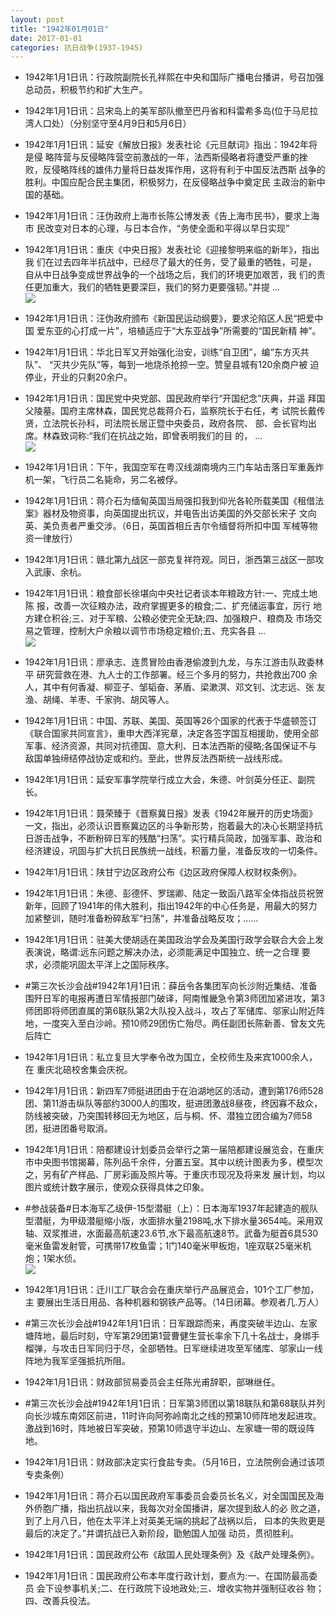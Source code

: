 ```yaml
---
layout: post
title: "1942年01月01日"
date: 2017-01-01
categories: 抗日战争(1937-1945)
---
```


<meta name="referrer" content="no-referrer" />

- 1942年1月1日讯：行政院副院长孔祥熙在中央和国际广播电台播讲，号召加强 总动员，积极节约和扩大生产。 

- 1942年1月1日讯：吕宋岛上的美军部队撤至巴丹省和科雷希多岛(位于马尼拉 湾人口处）（分别坚守至4月9日和5月6日） 

- 1942年1月1日讯：延安《解放日报》发表社论《元旦献词》指出：1942年将是侵 略阵营与反侵略阵营空前激战的一年，法西斯侵略者将遭受严重的挫 败，反侵略阵线的雄伟力量将日益发挥作用，这将有利于中国反法西斯 战争的胜利。中国应配合民主集团，积极努力，在反侵略战争中奠定民 主政治的新中国的基础。 

- 1942年1月1日讯：汪伪政府上海市长陈公博发表《告上海市民书》，要求上海市 民改变对日本的心理，与日本合作，“务使全面和平得以早日实现” 

- 1942年1月1日讯：重庆《中央日报》发表社论《迎接黎明来临的新年》，指出我 们在过去四年半抗战中，已经尽了最大的任务，受了最重的牺牲，可是， 自从中日战争变成世界战争的一个战场之后，我们的环境更加艰苦，我 们的责任更加重大，我们的牺牲更要深巨，我们的努力更要强韧。”并提 ... <br/><img src="https://ww3.sinaimg.cn/large/aca367d8jw1fbbdqqyjetj20c80eugnq.jpg" />

- 1942年1月1日讯：汪伪政府颁布《新国民运动纲要》，要求沦陷区人民“把爱中国 爱东亚的心打成一片”，培植适应于“大东亚战争”所需要的“国民新精 神”。 

- 1942年1月1日讯：华北日军又开始强化治安，训练“自卫团”，编“东方灭共队”、 “灭共少先队”等，每到一地烧杀抢掠一空。赞皇县城有120余商户被 迫停业，开业的只剩20余户。 

- 1942年1月1日讯：国民党中央党部、国民政府举行“开国纪念”庆典，并遥 拜国父陵墓。国府主席林森，国民党总裁蒋介石，监察院长于右任，考 试院长戴传贤，立法院长孙科，司法院长居正暨中央委员，政府各院、 部、会长官均出席。林森致词称:“我们在抗战之始，即曾表明我们的目 的， ... <br/><img src="https://ww1.sinaimg.cn/large/aca367d8jw1fbba9qpg25j20c80ftq57.jpg" />

- 1942年1月1日讯：下午，我国空军在粤汉线湖南境内三门车站击落日军重轰炸 机一架，飞行员二名毙命，另二名被俘。 

- 1942年1月1日讯：蒋介石为缅甸英国当局强扣我到仰光各轮所载美国《租借法 案》器材及物资事，向英国提出抗议，并电告出访美国的外交部长宋子 文向英、美负责者严重交涉。（6日，英国首相丘吉尔令缅督将所扣中国 军械等物资一律放行） 

- 1942年1月1日讯：赣北第九战区一部克复祥符观。同日，浙西第三战区一部攻 入武康、余杭。 

- 1942年1月1日讯：粮食部长徐堪向中央社记者谈本年粮政方针:一、完成土地陈 报，改善一次征粮办法，政府掌握更多的粮食;二、扩充储运事宜，厉行 地方建仓积谷;三、对于军粮、公粮必使完全无缺;四、加强粮户、粮商及 市场交易之管理，控制大户余粮以调节市场稳定粮价;五、充实各县 ... <br/><img src="https://ww3.sinaimg.cn/large/aca367d8jw1fbb6sg96qsj20c809zjsm.jpg" />

- 1942年1月1日讯：廖承志、连贯冒险由香港偷渡到九龙，与东江游击队政委林平 研究营救在港、九人士的工作部署。经三个多月的努力，共抢救出700 余人，其中有何香凝、柳亚子、邹韬奋、茅盾、梁漱溟、邓文钊、沈志远、张 友渔、胡绳、羊枣、千家驹、胡风等人。 

- 1942年1月1日讯：中国、苏联、美国、英国等26个国家的代表于华盛顿签订《联合国家共同宣言》，重申大西洋宪章，决定各签字国互相援助，使用全部军事、经济资源，共同对抗德国、意大利、日本法西斯的侵略;各国保证不与敌国单独缔结停战协定或和约。至此，世界反法西斯统一战线形成。 

- 1942年1月1日讯：延安军事学院举行成立大会，朱德、叶剑英分任正、副院长。 

- 1942年1月1日讯：聂荣臻于《晋察冀日报》发表《1942年展开的历史场面》一文，指出，必须认识晋察冀边区的斗争新形势，抱着最大的决心长期坚持抗日游击战争，不断粉碎日军的残酷“扫荡”。实行精兵简政，加强军事、政治和经济建设，巩固与扩大抗日民族统一战线，积蓄力量，准备反攻的一切条件。 

- 1942年1月1日讯：陕甘宁边区政府公布《边区政府保障人权财权条例》。 

- 1942年1月1日讯：朱德、彭德怀、罗瑞卿、陆定一致函八路军全体指战员祝贺新年，回顾了1941年的伟大胜利，指出1942年的中心任务是，用最大的努力加紧整训，随时准备粉碎敌军“扫荡”，并准备战略反攻；…… 

- 1942年1月1日讯：驻美大使胡适在美国政治学会及美国行政学会联合大会上发 表演说，略谓:远东问题之解决办法，必须能满足中国独立、统一之合理 要求，必须能巩固太平洋上之国际秩序。 

- #第三次长沙会战#1942年1月1日讯：薛岳令各集团军向长沙附近集结、准备围歼日军的电报再遭日军情报部门破译，阿南惟畿急令第3师团加紧进攻，第3师团即将师团直属的第6联队第2大队投入战斗，攻占了军储库、邬家山附近阵地，一度突入至白沙岭。预10师29团伤亡殆尽。两任副团长陈新善、曾友文先后阵亡 

- 1942年1月1日讯：私立复旦大学奉令改为国立，全校师生及来宾1000余人，在 重庆北碚校舍集会庆祝。 

- 1942年1月1日讯：新四军7师挺进团由于在泊湖地区的活动，遭到第176师528团、第11游击纵队等部约3000人的围攻，挺进团激战8昼夜，终因寡不敌众，防线被突破，乃突围转移回无为地区，后与桐、怀、潜独立团合编为7师58团，挺进团番号取消。 

- 1942年1月1日讯：陪都建设计划委员会举行之第一届陪都建设展览会，在重庆 市中央图书馆揭幕，陈列品千余件，分置五室。其中以统计图表为多，模型次之，另有矿产样品、厂房彩画及照片等。于重庆市现况及将来发 展计划，均以图片或统计数字展示，使观众获得具体之印象。 

- #参战装备#日本海军乙级伊-15型潜艇（上）：日本海军1937年起建造的舰队型潜艇，为甲级潜艇缩小版，水面排水量2198吨,水下排水量3654吨。采用双轴、双浆推进，水面最高航速23.6节,水下最高航速8节。武备为艇首6具530毫米鱼雷发射管，可携带17枚鱼雷；1门140毫米甲板炮，1座双联25毫米机炮；1架水侦。 <br/><img src="https://ww1.sinaimg.cn/large/aca367d8jw1fbawehsqhxj20dw0jj42d.jpg" />

- 1942年1月1日讯：迁川工厂联合会在重庆举行产品展览会，101个工厂参加，主 要展出生活日用品、各种机器和钢铁产品等。（14日闭幕。参观者几.万人） 

- #第三次长沙会战#1942年1月1日讯：日军跟踪而来，再度突破半边山、左家塘阵地，最后时刻，守军第29团第1营曹健生营长率余下几十名战士，身绑手榴弹，与攻击日军同归于尽，全部牺牲。日军继续进攻至军储库、邬家山一线阵地为我军坚强抵抗所阻。 

- 1942年1月1日讯：财政部贸易委员会主任陈光甫辞职，部琳继任。 

- #第三次长沙会战#1942年1月1日讯：日军第3师团以第18联队和第68联队并列向长沙城东南郊区前进，11时许向阿弥岭南北之线的预第10师阵地发起进攻。激战到16时，阵地被日军突破，预第10师退守半边山、左家塘一带的既设阵地。 

- 1942年1月1日讯：财政部决定实行食盐专卖。（5月16日，立法院例会通过该项 专卖条例） 

- 1942年1月1日讯：蒋介石以国民政府军事委员会委员长名义，对全国国民及海 外侨胞广播，指出抗战以来，我每次对全国播讲，屡次提到敌人的必 败之道，到了上月八日，他在太平洋上对英美无端的挑起了战祸以后， 曰本的失败更是最后的决定了。”并谓抗战已入新阶段，勖勉国人加强 动员，贯彻胜利。 

- 1942年1月1日讯：国民政府公布《敌国人民处理条例》及《敌产处理条例》。 

- 1942年1月1日讯：国民政府公布本年度行政计划，要点为:一、在国防最高委员 会下设参事机关;二、在行政院下设地政处;三、增收实物并强制征收谷 物；四、改善兵役法。 

